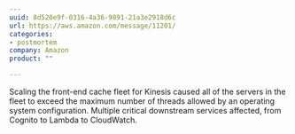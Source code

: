 ```yaml
---
uuid: 8d520e9f-0316-4a36-9891-21a3e2918d6c
url: https://aws.amazon.com/message/11201/
categories:
- postmortem
company: Amazon
product: ""

---
```


Scaling the front-end cache fleet for Kinesis caused all of the servers in the fleet to exceed the maximum number of threads allowed by an operating system configuration. Multiple critical downstream services affected, from Cognito to Lambda to CloudWatch.
